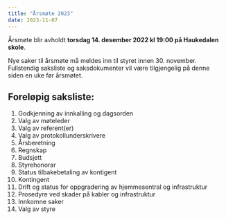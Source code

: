 ```yaml
---
title: "Årsmøte 2023"
date: 2023-11-07
---
```


Årsmøte blir avholdt **torsdag 14. desember 2022 kl 19:00 på Haukedalen skole**.

Nye saker til årsmøte må meldes inn til styret innen 30. november.
Fullstendig saksliste og saksdokumenter vil være tilgjengelig på denne siden en uke før årsmøtet.


## Foreløpig saksliste:

1. Godkjenning av innkalling og dagsorden
2. Valg av møteleder
3. Valg av referent(er)
4. Valg av protokollunderskrivere
5. Årsberetning
6. Regnskap
7. Budsjett
8. Styrehonorar
9. Status tilbakebetaling av kontigent
10. Kontingent
11. Drift og status for oppgradering av hjemmesentral og infrastruktur
12. Prosedyre ved skader på kabler og infrastruktur
13. Innkomne saker
14. Valg av styre